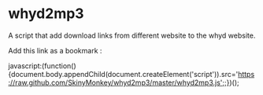 whyd2mp3
========

A script that add download links from different website to the whyd website.

Add this link as a bookmark :

javascript:(function(){document.body.appendChild(document.createElement('script')).src='https://raw.github.com/SkinyMonkey/whyd2mp3/master/whyd2mp3.js';;})();
